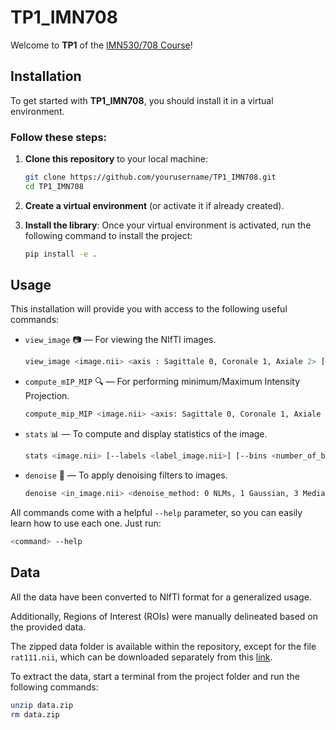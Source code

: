 # TP1_IMN708

Welcome to **TP1** of the [IMN530/708 Course](https://scil.usherbrooke.ca/courses/imn530/)! 


## Installation

To get started with **TP1_IMN708**, you should install it in a virtual environment.

### Follow these steps:

1. **Clone this repository** to your local machine:
    ```bash
    git clone https://github.com/yourusername/TP1_IMN708.git
    cd TP1_IMN708
    ```

2. **Create a virtual environment** (or activate it if already created).

3. **Install the library**:
    Once your virtual environment is activated, run the following command to install the project:
    ```bash
    pip install -e .
    ```
## Usage

This installation will provide you with access to the following useful commands:

- `view_image` 📷 — For viewing the NIfTI images.
    ```bash
    view_image <image.nii> <axis : Sagittale 0, Coronale 1, Axiale 2> [—-title <Title of the image>]
    ```
    
- `compute_mIP_MIP` 🔍 — For performing minimum/Maximum Intensity Projection.
  ```bash 
  compute_mip_MIP <image.nii> <axis: Sagittale 0, Coronale 1, Axiale 2> [--minmax <projection: min_intensity 0, max_intensity 1>] [--start <starting_slice_index>] [--end <ending_slice_index>]
   ```
  
- `stats` 📊 — To compute and display statistics of the image.
    ```bash 
    stats <image.nii> [--labels <label_image.nii>] [--bins <number_of_bins>] [--min_range <min_value>] [--max_range <max_value>]
    ```
    
- `denoise` 🧹 — To apply denoising filters to images.
    ```bash
   denoise <in_image.nii> <denoise_method: 0 NLMs, 1 Gaussian, 3 Median, 4 Bilateral, 5 Anisotropic Diffusion> [--output_dir <directory>] [--axe <axis to visualize denoised image : Sagittale 0, Coronale 1, Axiale 2>] [--sigma <value>] [--patch_size <size>] [--patch_distance <distance>] [--h <value>] [--sigma_color <value>] [--sigma_spatial <value>] [--n <value>] [--kappa <value>] [--gamma <value>] 
    ```
All commands come with a helpful `--help` parameter, so you can easily learn how to use each one. Just run:

```bash
<command> --help
```
    
## Data

All the data have been converted to NIfTI format for a generalized usage. 

Additionally, Regions of Interest (ROIs) were manually delineated based on the provided data.

The zipped data folder is available within the repository, except for the file `rat111.nii`, which can be downloaded separately from this [link](https://usherbrooke-my.sharepoint.com/:u:/g/personal/nguc4116_usherbrooke_ca/EY_bqpQ-jGBOkGopPhykAiwBptfaZ8PevcJeYeg6sWPqEQ?xsdata=MDV8MDJ8WmluZWIuRWwuWWFtYW5pQFVTaGVyYnJvb2tlLmNhfDc3Mzg0MjA5YWEwNzRjNGIzODZhMDhkY2U2NjkwNzI3fDNhNWE4NzQ0NTkzNTQ1Zjk5NDIzYjMyYzNhNWRlMDgyfDB8MHw2Mzg2Mzg1ODY0ODg5NjE1Njl8VW5rbm93bnxUV0ZwYkdac2IzZDhleUpXSWpvaU1DNHdMakF3TURBaUxDSlFJam9pVjJsdU16SWlMQ0pCVGlJNklrMWhhV3dpTENKWFZDSTZNbjA9fDB8fHw%3d&sdata=ODlDSE5KNGVibDlsU3lBU0Jud0k2VEhVZ3R5YzJzdUU4SzJzYzJKbDNCZz0%3d).

To extract the data, start a terminal from the project folder and run the following commands:

```bash
unzip data.zip
rm data.zip
```
